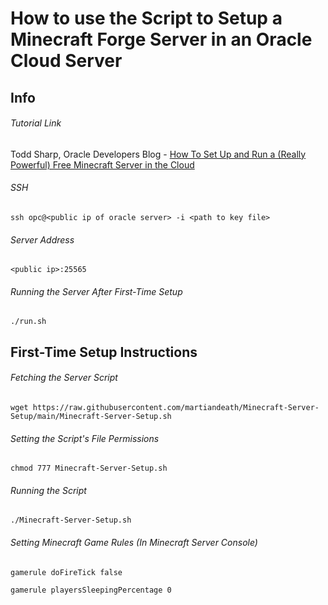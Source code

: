# How to use the Script to Setup a Minecraft Forge Server in an Oracle Cloud Server

## Info

###### Tutorial Link

Todd Sharp, Oracle Developers Blog - [How To Set Up and Run a (Really Powerful) Free Minecraft Server in the Cloud](https://blogs.oracle.com/developers/post/how-to-set-up-and-run-a-really-powerful-free-minecraft-server-in-the-cloud)

###### SSH

```shell
ssh opc@<public ip of oracle server> -i <path to key file>
```

###### Server Address

```shell
<public ip>:25565
```

###### Running the Server After First-Time Setup

```shell
./run.sh
```

## First-Time Setup Instructions

###### Fetching the Server Script

```shell
wget https://raw.githubusercontent.com/martiandeath/Minecraft-Server-Setup/main/Minecraft-Server-Setup.sh
```

###### Setting the Script's File Permissions

```shell
chmod 777 Minecraft-Server-Setup.sh
```

###### Running the Script

```shell
./Minecraft-Server-Setup.sh
```

###### Setting Minecraft Game Rules (In Minecraft Server Console)

```
gamerule doFireTick false
```
```
gamerule playersSleepingPercentage 0
```
